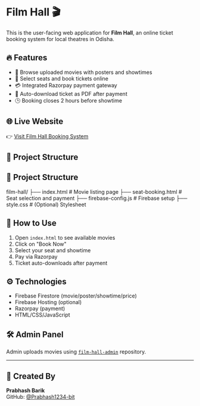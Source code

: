 # Film Hall 🎬

This is the user-facing web application for **Film Hall**, an online ticket booking system for local theatres in Odisha.

## 🔥 Features

- 🎥 Browse uploaded movies with posters and showtimes
- 💺 Select seats and book tickets online
- 💳 Integrated Razorpay payment gateway
- 📄 Auto-download ticket as PDF after payment
- 🕒 Booking closes 2 hours before showtime

## 🌐 Live Website
👉 [Visit Film Hall Booking System](https://Prabhash1234-bit.github.io/film-hall/)

## 📁 Project Structure
## 📁 Project Structure

film-hall/
├── index.html            # Movie listing page
├── seat-booking.html     # Seat selection and payment
├── firebase-config.js    # Firebase setup
├── style.css             # (Optional) Stylesheet
## 🚀 How to Use

1. Open `index.html` to see available movies
2. Click on "Book Now"
3. Select your seat and showtime
4. Pay via Razorpay
5. Ticket auto-downloads after payment

## ⚙️ Technologies

- Firebase Firestore (movie/poster/showtime/price)
- Firebase Hosting (optional)
- Razorpay (payment)
- HTML/CSS/JavaScript

## 🛠 Admin Panel

Admin uploads movies using [`film-hall-admin`](https://github.com/Prabhash1234-bit/film-hall-admin) repository.

---

## 👤 Created By
**Prabhash Barik**  
GitHub: [@Prabhash1234-bit](https://github.com/Prabhash1234-bit)
